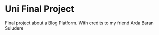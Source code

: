 # Uni Final Project
 Final project about a Blog Platform.
 With credits to my friend Arda Baran Suludere
